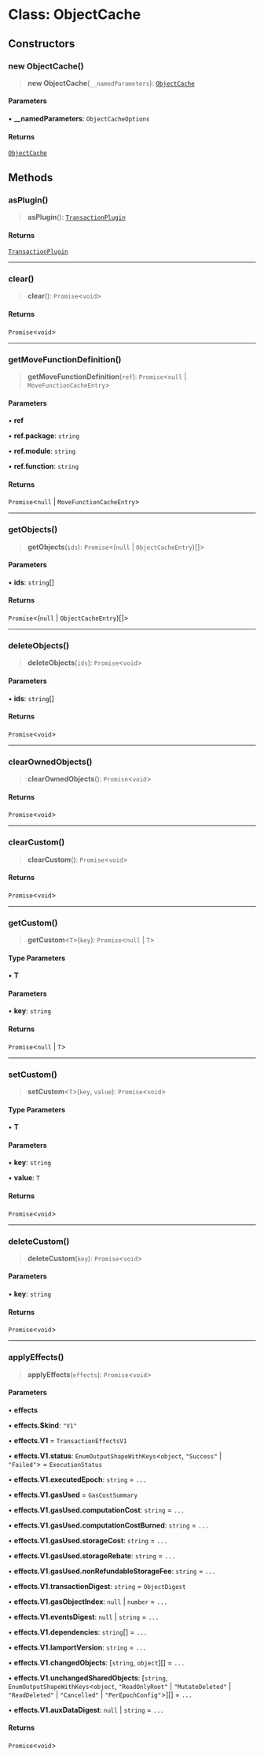 # Class: ObjectCache

## Constructors

### new ObjectCache()

> **new ObjectCache**(`__namedParameters`): [`ObjectCache`](ObjectCache.md)

#### Parameters

• **\_\_namedParameters**: `ObjectCacheOptions`

#### Returns

[`ObjectCache`](ObjectCache.md)

## Methods

### asPlugin()

> **asPlugin**(): [`TransactionPlugin`](../type-aliases/TransactionPlugin.md)

#### Returns

[`TransactionPlugin`](../type-aliases/TransactionPlugin.md)

***

### clear()

> **clear**(): `Promise`\<`void`\>

#### Returns

`Promise`\<`void`\>

***

### getMoveFunctionDefinition()

> **getMoveFunctionDefinition**(`ref`): `Promise`\<`null` \| `MoveFunctionCacheEntry`\>

#### Parameters

• **ref**

• **ref.package**: `string`

• **ref.module**: `string`

• **ref.function**: `string`

#### Returns

`Promise`\<`null` \| `MoveFunctionCacheEntry`\>

***

### getObjects()

> **getObjects**(`ids`): `Promise`\<(`null` \| `ObjectCacheEntry`)[]\>

#### Parameters

• **ids**: `string`[]

#### Returns

`Promise`\<(`null` \| `ObjectCacheEntry`)[]\>

***

### deleteObjects()

> **deleteObjects**(`ids`): `Promise`\<`void`\>

#### Parameters

• **ids**: `string`[]

#### Returns

`Promise`\<`void`\>

***

### clearOwnedObjects()

> **clearOwnedObjects**(): `Promise`\<`void`\>

#### Returns

`Promise`\<`void`\>

***

### clearCustom()

> **clearCustom**(): `Promise`\<`void`\>

#### Returns

`Promise`\<`void`\>

***

### getCustom()

> **getCustom**\<`T`\>(`key`): `Promise`\<`null` \| `T`\>

#### Type Parameters

• **T**

#### Parameters

• **key**: `string`

#### Returns

`Promise`\<`null` \| `T`\>

***

### setCustom()

> **setCustom**\<`T`\>(`key`, `value`): `Promise`\<`void`\>

#### Type Parameters

• **T**

#### Parameters

• **key**: `string`

• **value**: `T`

#### Returns

`Promise`\<`void`\>

***

### deleteCustom()

> **deleteCustom**(`key`): `Promise`\<`void`\>

#### Parameters

• **key**: `string`

#### Returns

`Promise`\<`void`\>

***

### applyEffects()

> **applyEffects**(`effects`): `Promise`\<`void`\>

#### Parameters

• **effects**

• **effects.$kind**: `"V1"`

• **effects.V1** = `TransactionEffectsV1`

• **effects.V1.status**: `EnumOutputShapeWithKeys`\<`object`, `"Success"` \| `"Failed"`\> = `ExecutionStatus`

• **effects.V1.executedEpoch**: `string` = `...`

• **effects.V1.gasUsed** = `GasCostSummary`

• **effects.V1.gasUsed.computationCost**: `string` = `...`

• **effects.V1.gasUsed.computationCostBurned**: `string` = `...`

• **effects.V1.gasUsed.storageCost**: `string` = `...`

• **effects.V1.gasUsed.storageRebate**: `string` = `...`

• **effects.V1.gasUsed.nonRefundableStorageFee**: `string` = `...`

• **effects.V1.transactionDigest**: `string` = `ObjectDigest`

• **effects.V1.gasObjectIndex**: `null` \| `number` = `...`

• **effects.V1.eventsDigest**: `null` \| `string` = `...`

• **effects.V1.dependencies**: `string`[] = `...`

• **effects.V1.lamportVersion**: `string` = `...`

• **effects.V1.changedObjects**: [`string`, `object`][] = `...`

• **effects.V1.unchangedSharedObjects**: [`string`, `EnumOutputShapeWithKeys`\<`object`, `"ReadOnlyRoot"` \| `"MutateDeleted"` \| `"ReadDeleted"` \| `"Cancelled"` \| `"PerEpochConfig"`\>][] = `...`

• **effects.V1.auxDataDigest**: `null` \| `string` = `...`

#### Returns

`Promise`\<`void`\>
